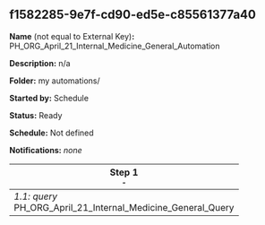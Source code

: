 ## f1582285-9e7f-cd90-ed5e-c85561377a40

**Name** (not equal to External Key)**:** PH_ORG_April_21_Internal_Medicine_General_Automation

**Description:** n/a

**Folder:** my automations/

**Started by:** Schedule

**Status:** Ready

**Schedule:** Not defined

**Notifications:** _none_


| Step 1<br>_<small>-</small>_ |
| --- |
| _1.1: query_<br>PH_ORG_April_21_Internal_Medicine_General_Query |
